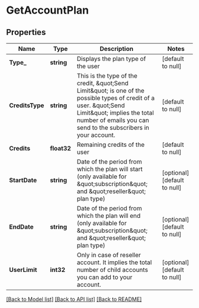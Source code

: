 # GetAccountPlan

## Properties
Name | Type | Description | Notes
------------ | ------------- | ------------- | -------------
**Type_** | **string** | Displays the plan type of the user | [default to null]
**CreditsType** | **string** | This is the type of the credit, \&quot;Send Limit\&quot; is one of the possible types of credit of a user. \&quot;Send Limit\&quot; implies the total number of emails you can send to the subscribers in your account. | [default to null]
**Credits** | **float32** | Remaining credits of the user | [default to null]
**StartDate** | **string** | Date of the period from which the plan will start (only available for \&quot;subscription\&quot; and \&quot;reseller\&quot; plan type) | [optional] [default to null]
**EndDate** | **string** | Date of the period from which the plan will end (only available for \&quot;subscription\&quot; and \&quot;reseller\&quot; plan type) | [optional] [default to null]
**UserLimit** | **int32** | Only in case of reseller account. It implies the total number of child accounts you can add to your account. | [optional] [default to null]

[[Back to Model list]](../README.md#documentation-for-models) [[Back to API list]](../README.md#documentation-for-api-endpoints) [[Back to README]](../README.md)


